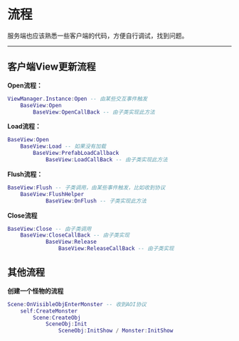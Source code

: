 # 流程

服务端也应该熟悉一些客户端的代码，方便自行调试，找到问题。

---

## 客户端View更新流程

**Open流程：**

```lua
ViewManager.Instance:Open -- 由某些交互事件触发
	BaseView:Open
		BaseView:OpenCallBack -- 由子类实现此方法
```

**Load流程：**

```lua
BaseView:Open
	BaseView:Load -- 如果没有加载
		BaseView:PrefabLoadCallback
			BaseView:LoadCallBack -- 由子类实现此方法
```

**Flush流程：**

```lua
BaseView:Flush -- 子类调用，由某些事件触发，比如收到协议
	BaseView:FlushHelper
			BaseView:OnFlush -- 子类实现此方法
```

**Close流程**

```lua
BaseView:Close -- 由子类调用
	BaseView:CloseCallBack -- 由子类实现
			BaseView:Release
				BaseView:ReleaseCallBack -- 由子类实现
```

## 其他流程

**创建一个怪物的流程**

```lua
Scene:OnVisibleObjEnterMonster -- 收到AOI协议
	self:CreateMonster
		Scene:CreateObj
			SceneObj:Init
				SceneObj:InitShow / Monster:InitShow
```